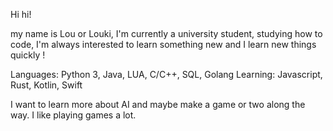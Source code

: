 Hi hi!

my name is Lou or Louki,
I'm currently a university student, studying how to code, I'm always interested to learn something new and I learn new things quickly !

Languages: Python 3, Java, LUA, C/C++, SQL, Golang
Learning: Javascript, Rust, Kotlin, Swift

I want to learn more about AI and maybe make a game or two along the way. I like playing games a lot.


